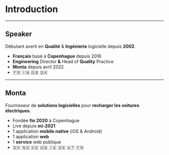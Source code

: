 # Introduction
---

## Speaker

Débutant averti en **Qualité** & **Ingénierie** logicielle depuis **2002**.

* **Français** basé à **Copenhague** depuis 2016
* **Engineering** Director **&** Head of **Quality** Practice
* **Monta** depuis avril 2022
* 🇫🇷 🇮🇳 🇬🇧 🇩🇰

---

## Monta

Fournisseur de **solutions logicielles** pour **recharger les voitures électriques**.

* Fondée **fin 2020** à Copenhague
* Live depuis **mi-2021**
* 1 application **mobile native** (iOS & Android)
* 1 application **web**
* 1 **service** web publique
* 🇩🇰 🇳🇴 🇸🇪 🇬🇧 🇮🇪 🇩🇪 🇦🇹 🇫🇷
